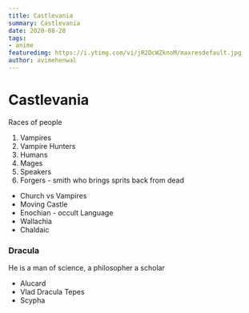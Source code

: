 ```yaml
---
title: Castlevania
summary: Castlevania
date: 2020-08-28
tags:
- anime
featuredimg: https://i.ytimg.com/vi/jR2DcWZknoM/maxresdefault.jpg
author: avimehenwal
---
```


# Castlevania

Races of people

1. Vampires
2. Vampire Hunters
3. Humans
4. Mages
5. Speakers
6. Forgers - smith who brings sprits back from dead

* Church vs Vampires
* Moving Castle
* Enochian - occult Language
* Wallachia
* Chaldaic

### Dracula

He is a man of science, a philosopher a scholar

* Alucard
* Vlad Dracula Tepes
* Scypha